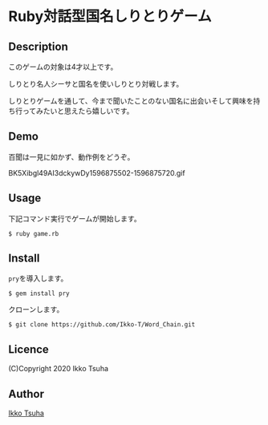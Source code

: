 Ruby対話型国名しりとりゲーム
====

## Description
このゲームの対象は4才以上です。

しりとり名人シーサと国名を使いしりとり対戦します。

しりとりゲームを通して、今まで聞いたことのない国名に出会いそして興味を持ち行ってみたいと思えたら嬉しいです。

## Demo
百聞は一見に如かず、動作例をどうぞ。

BK5Xibgl49AI3dckywDy1596875502-1596875720.gif

## Usage
下記コマンド実行でゲームが開始します。

`$ ruby game.rb`

## Install
`pry`を導入します。

`$ gem install pry`

クローンします。

`$ git clone https://github.com/Ikko-T/Word_Chain.git`

## Licence

(C)Copyright 2020 Ikko Tsuha

## Author

[Ikko Tsuha](https://github.com/Ikko-T)
